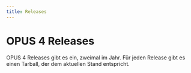 ```yaml
---
title: Releases
---
```


# OPUS 4 Releases

OPUS 4 Releases gibt es ein, zweimal im Jahr. Für jeden Release gibt es einen Tarball, der dem aktuellen Stand
entspricht.
